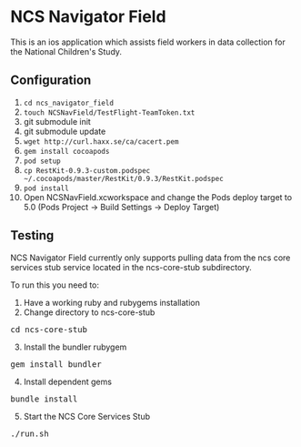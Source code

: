 NCS Navigator Field
===================

This is an ios application which assists field workers in data collection for the National Children's Study. 

Configuration
-------------

1. `cd ncs_navigator_field`
1. `touch NCSNavField/TestFlight-TeamToken.txt`
1. git submodule init
1. git submodule update
1. `wget http://curl.haxx.se/ca/cacert.pem`
1. `gem install cocoapods`
1. `pod setup`
1. `cp RestKit-0.9.3-custom.podspec ~/.cocoapods/master/RestKit/0.9.3/RestKit.podspec`
1. `pod install`
1. Open NCSNavField.xcworkspace and change the Pods deploy target to 5.0 (Pods Project -> Build Settings -> Deploy Target)

Testing
-------

NCS Navigator Field currently only supports pulling data from the ncs core services stub service located in the ncs-core-stub subdirectory.

To run this you need to:

1. Have a working ruby and rubygems installation
2. Change directory to ncs-core-stub
<pre>cd ncs-core-stub</pre>
3. Install the bundler rubygem
<pre>gem install bundler</pre>
4. Install dependent gems
<pre>bundle install</pre>
5. Start the NCS Core Services Stub
<pre>./run.sh</pre>

